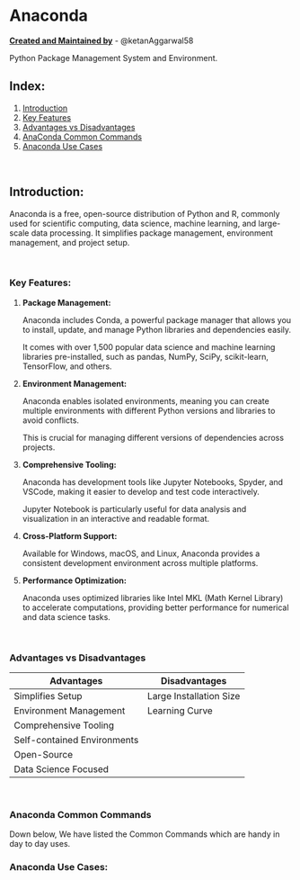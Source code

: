 # Anaconda

**<ins>Created and Maintained by</ins>** - @ketanAggarwal58

Python Package Management System and Environment.


## Index:

1. [Introduction](#introduction) 
2. [Key Features](#key-features)
3. [Advantages vs Disadvantages](#advantages-vs-disadvantages)
4. [AnaConda Common Commands](#anaconda-common-commands)
5. [Anaconda Use Cases](#anaconda-use-cases)

<br>


## Introduction:
Anaconda is a free, open-source distribution of Python and R, commonly used for scientific computing, data science, machine learning, and large-scale data processing. It simplifies package management, environment management, and project setup.

<br>

### Key Features:

1. **Package Management:**

    Anaconda includes Conda, a powerful package manager that allows you to install, update, and manage Python libraries and dependencies easily.

    It comes with over 1,500 popular data science and machine learning libraries pre-installed, such as pandas, NumPy, SciPy, scikit-learn, TensorFlow, and others.

2. **Environment Management:**

    Anaconda enables isolated environments, meaning you can create multiple environments with different Python versions and libraries to avoid conflicts.

    This is crucial for managing different versions of dependencies across projects.

3. **Comprehensive Tooling:**

    Anaconda has development tools like Jupyter Notebooks, Spyder, and VSCode, making it easier to develop and test code interactively.

    Jupyter Notebook is particularly useful for data analysis and visualization in an interactive and readable format.

4. **Cross-Platform Support:**

    Available for Windows, macOS, and Linux, Anaconda provides a consistent development environment across multiple platforms.

5. **Performance Optimization:**

    Anaconda uses optimized libraries like Intel MKL (Math Kernel Library) to accelerate computations, providing better performance for numerical and data science tasks.

<br>

### Advantages vs Disadvantages

| Advantages                   | Disadvantages            |
| --------------------------   | ----------------------   |
| Simplifies Setup             | Large Installation Size  |
| Environment Management       |  Learning Curve          |
| Comprehensive Tooling        |                          |
| Self-contained Environments  |                          |
| Open-Source                  |                          |
| Data Science Focused         |                          |


<br>

### Anaconda Common Commands

Down below, We have listed the Common Commands which are handy in day to day uses.

### Anaconda Use Cases: